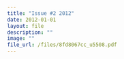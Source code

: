 ```yaml
---
title: "Issue #2 2012"
date: 2012-01-01
layout: file
description: ""
image: ""
file_url: /files/8fd8067cc_u5508.pdf
---
```

